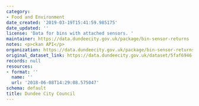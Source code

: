 ```yaml
---
category:
- Food and Environment
date_created: '2019-03-19T15:41:59.985175'
date_updated: ''
license: 'Data for bins with attached sensors. '
maintainer: https://data.dundeecity.gov.uk/package/bin-sensor-returns
notes: <p>ckan API</p>
organization: https://data.dundeecity.gov.uk/package/bin-sensor-returns
original_dataset_link: https://data.dundeecity.gov.uk/dataset/5faf6946-2365-4e02-b69a-2a943aa09331/resource/5d6ff425-4208-46f3-acee-5bed7d365a05/download/fullness-level-of-bins-may-2018.csv
records: null
resources:
- format: ''
  name: ''
  url: '2018-06-08T14:29:08.575047'
schema: default
title: Dundee City Council
---
```

